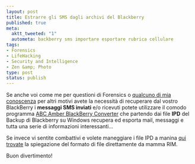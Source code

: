 ```yaml
--- 
layout: post
title: Estrarre gli SMS dagli archivi del Blackberry
published: true
meta: 
  aktt_tweeted: "1"
  autometa: backberry sms importare esportare rubrica cellulare
tags: 
- Forensics
- LifeHacking
- Security and Intelligence
- Zen &amp; Photo
type: post
status: publish
---
```

Se anche voi come me per questioni di Forensics o [qualcuno di mia conoscenza](http://www.rayland.it) per altri motivi avete la necessità di recuperare dal vostro BlackBerry i **messaggi SMS inviati** e/o ricevuti potete utilizzare il comodo programma [ABC Amber BlackBerry Converter](http://www.processtext.com/abcblackberry.html) che partendo dai file **IPD** del Backup di Blackberry su Windows recupera ed esporta mail, messaggi e tutta una serie di informazioni interessanti...  
  
Se invece vi sentite combattivi e volete maneggiare i file IPD a manina [qui trovate](http://na.blackberry.com/eng/developers/resources/journals/jan_2006/ipd_file_format.jsp) la spiegazione del formato di file direttamente da mamma RIM.  
  
Buon divertimento! 
